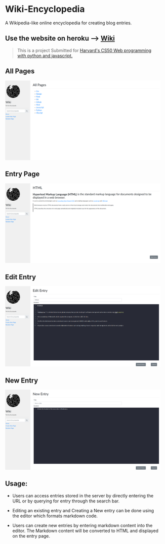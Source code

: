 # Wiki-Encyclopedia

A Wikipedia-like online encyclopedia for creating blog entries.

## Use the website on heroku --> [Wiki](http://wiki-encyclopedia.herokuapp.com/)

> This is a project Submitted for [Harvard's CS50 Web programming with python and javascript.](https://cs50.harvard.edu/web/2020/)

## All Pages

![All_Pages](https://github.com/muhamedsuhail/Wiki-Encyclopedia/blob/master/Screenshots/AllPages.png?raw=true)

## Entry Page

![Entry_Page](https://github.com/muhamedsuhail/Wiki-Encyclopedia/blob/master/Screenshots/EntryPage.png?raw=true)

## Edit Entry

![Edit_Entry](https://github.com/muhamedsuhail/Wiki-Encyclopedia/blob/master/Screenshots/EditEntry.png?raw=true)

## New Entry

![New_Entry](https://github.com/muhamedsuhail/Wiki-Encyclopedia/blob/master/Screenshots/NewEntry.png?raw=true)

## Usage:

*   Users can access entries stored in the server by directly entering the URL or by querying for entry through the search bar.

*   Editing an existing entry and Creating a New entry can be done using the editor which formats markdown code.

*   Users can create new entries by entering markdown content into the editor. The Markdown content will be converted to HTML and displayed on the entry page.
